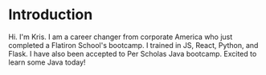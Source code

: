 # Introduction

Hi. I'm Kris. I am a career changer from corporate America who just completed a Flatiron School's bootcamp. I trained in JS, React, Python, and Flask. I have also been accepted to Per Scholas Java bootcamp. Excited to learn some Java today! 